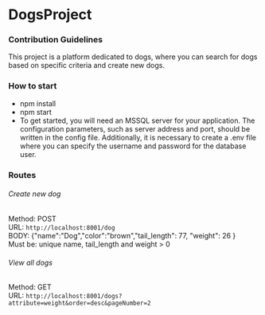 # DogsProject
### Contribution Guidelines
This project is a platform dedicated to dogs, where you can search for dogs based on specific criteria and create new dogs. 
### How to start
- npm install 
- npm start 
- To get started, you will need an MSSQL server for your application. The configuration parameters, such as server address and port, should be written in the config file. Additionally, it is necessary to create a .env file where you can specify the username and password for the database user.
### Routes
###### Create new dog
Method: POST \
URL: `http://localhost:8001/dog` \
BODY: {"name":"Dog","color":"brown","tail_length": 77, "weight": 26 }  \
Must be: unique name, tail_length and weight > 0

######  View all dogs
Method: GET \
URL: `http://localhost:8001/dogs?attribute=weight&order=desc&pageNumber=2` 

